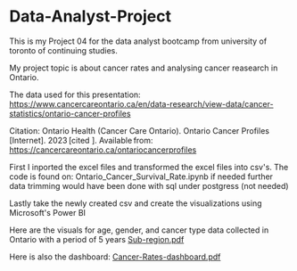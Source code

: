 # Data-Analyst-Project

This is my Project 04 for the data analyst bootcamp from university of toronto of continuing studies. 

My project topic is about cancer rates and analysing cancer reasearch in Ontario. 

The data used for this presentation: https://www.cancercareontario.ca/en/data-research/view-data/cancer-statistics/ontario-cancer-profiles

Citation: Ontario Health (Cancer Care Ontario). Ontario Cancer Profiles [Internet]. 2023 [cited <date>]. Available from: https://cancercareontario.ca/ontariocancerprofiles

First I inported the excel files and transformed the excel files into csv's. The code is found on: Ontario_Cancer_Survival_Rate.ipynb
if needed further data trimming would have been done with sql under postgress (not needed)

Lastly take the newly created csv and create the visualizations using Microsoft's Power BI 

Here are the visuals for age, gender, and cancer type data collected in Ontario with a period of 5 years 
[Sub-region.pdf](https://github.com/AnkitMukherjee18/Data-Analyst-Project/files/12253939/Sub-region.pdf)

Here is also the dashboard: 
[Cancer-Rates-dashboard.pdf](https://github.com/AnkitMukherjee18/Data-Analyst-Project/files/12253943/Cancer-Rates-dashboard.pdf)
